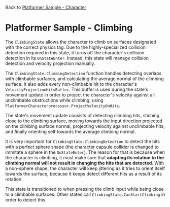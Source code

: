 Back to [Platformer Sample - Character](../character.md)

# Platformer Sample - Climbing

The `ClimbingState` allows the character to climb on surfaces designated with the correct physics tag. Due to the highly-specialized collision detection required in this state, it turns off the character's collision detection in its `OnStateEnter`. Instead, this state will manage collision detection and velocity projection manually.

The `ClimbingState.ClimbingDetection` function handles detecting overlaps with climbable surfaces, and calculating the average normal of the climbing surface. It also adds every non-climbable hit to the character's `VelocityProjectionHitsBuffer`. This buffer is used during the state's movement update in order to project the character's velocity against all unclimbable obstructions while climbing, using `PlatformerCharacterprocessor.ProjectVelocityOnHits`.

The state's movement update consists of detecting climbing hits, stiching close to the climbing surface, moving towards the input direction projected on the climbing surface normal, projecting velocity against unclimbable hits, and finally orienting self towards the average climbing normal.

It is very important for `ClimbingState.ClimbingDetection` to detect the hits with a perfect sphere shape (the character capsule collider is changed to immitate a sphere in the `OnStateEnter`). The reason for that is because when the character is climbing, it must make sure that **adapting its rotation to the climbing normal will not result in changing the hits that are detected**. With a non-sphere shape, the character will keep jittering as it tries to orient itself towards the surface, because it keeps detect different hits as a result of its rotation.

This state is transitioned to when pressing the climb input while being close to a climbable surfaces. Other states call `ClimbingState.CanStartClimbing` in order to detect this.